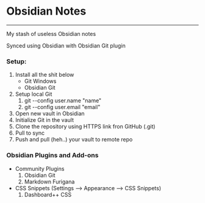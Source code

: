 # Obsidian Notes
---

My stash of useless Obsidian notes

Synced using Obsidian with Obsidian Git plugin

### Setup:
1. Install all the shit below
	- Git Windows
	- Obsidian Git
1. Setup local Git
	1. git --config user.name "name"
	2. git --config user.email "email"
2. Open new vault in Obsidian
3. Initialize Git in the vault
4. Clone the repository using HTTPS link fron GitHub (.git)
5. Pull to sync
6. Push and pull (heh..) your vault to remote repo

### Obsidian Plugins and Add-ons
- Community Plugins
	1. Obsidian Git
	2. Markdown Furigana
- CSS Snippets (Settings --> Appearance --> CSS Snippets)
	1. Dashboard++ CSS

